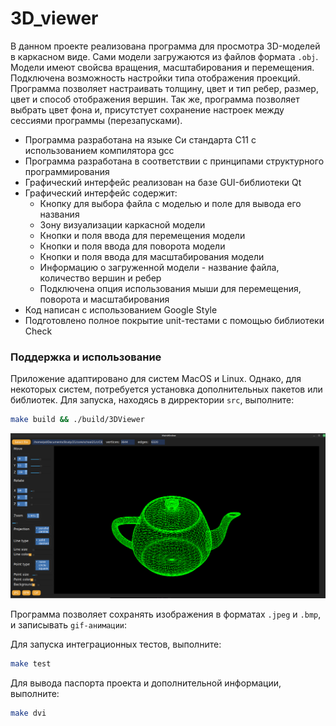 # 3D_viewer

В данном проекте реализована программа для просмотра 3D-моделей в каркасном виде. Сами модели загружаются из файлов формата `.obj`. Модели имеют свойсва вращения, масштабирования и перемещения. Подключена возможность настройки типа отображения проекций. Программа позволяет настраивать толщину, цвет и тип ребер, размер, цвет и способ отображения вершин. Так же, программа позволяет выбрать цвет фона и, присутстует сохранение настроек между сессиями программы (перезапусками).

- Программа разработана на языке Си стандарта C11 с использованием компилятора gcc
- Программа разработана в соответствии с принципами структурного программирования
- Графический интерфейс реализован на базе GUI-библиотеки Qt
- Графический интерфейс содержит:
    - Кнопку для выбора файла с моделью и поле для вывода его названия
    - Зону визуализации каркасной модели
    - Кнопки и поля ввода для перемещения модели
    - Кнопки и поля ввода для поворота модели
    - Кнопки и поля ввода для масштабирования модели
    - Информацию о загруженной модели - название файла, количество вершин и ребер
    - Подключена опция использования мыши для перемещения, поворота и масштабирования
- Код написан с использованием Google Style
- Подготовлено полное покрытие unit-тестами c помощью библиотеки Check

### Поддержка и использование

Приложение адаптировано для систем MacOS и Linux. Однако, для некоторых систем, потребуется установка дополнительных пакетов или библиотек. Для запуска, находясь в дирректории `src`, выполните:

```sh
make build && ./build/3DViewer
```
![teapot](3d_viewer.png)

Программа позволяет сохранять изображения в форматах `.jpeg` и `.bmp`, и записывать `gif-анимации`:

Для запуска интеграционных тестов, выполните:

```sh
make test
```

Для вывода паспорта проекта и дополнительной информации, выполните:

```sh
make dvi
```
